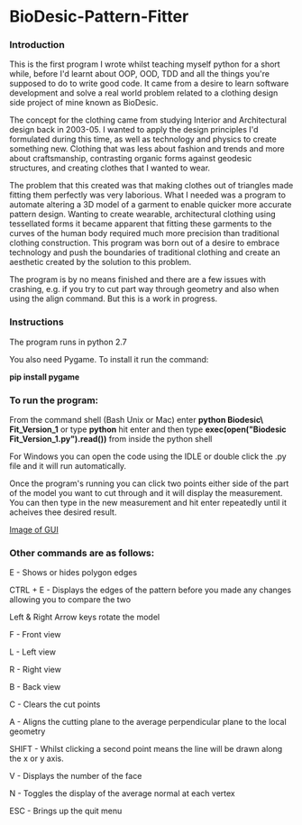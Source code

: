 # BioDesic-Pattern-Fitter

### Introduction

This is the first program I wrote whilst teaching myself python for a short while, before I'd learnt about OOP, OOD, TDD and all the things you're supposed to do to write good code. It came from a desire to learn software development and solve a real world problem related to a clothing design side project of mine known as BioDesic.

The concept for the clothing came from studying Interior and Architectural design back in 2003-05. I wanted to apply the design principles I'd formulated during this time, as well as technology and physics to create something new. Clothing that was less about fashion and trends and more about craftsmanship, contrasting organic forms against geodesic structures, and creating clothes that I wanted to wear.

The problem that this created was that making clothes out of triangles made fitting them perfectly was very laborious. What I needed was a program to automate altering a 3D model of a garment to enable quicker more accurate pattern design.
Wanting to create wearable, architectural clothing using tessellated forms it became apparent that fitting these garments to the curves of the human body required much more precision than traditional clothing construction. This program was born out of a desire to embrace technology and push the boundaries of traditional clothing and create an aesthetic created by the solution to this problem.

The program is by no means finished and there are a few issues with crashing, e.g. if you try to cut part way through geometry and also when using the align command. But this is a work in progress.

### Instructions

The program runs in python 2.7

You also need Pygame. To install it run the command:

**pip install pygame**

### To run the program:

From the command shell (Bash Unix or Mac) enter **python Biodesic\ Fit_Version_1** or type **python** hit enter and then type **exec(open("Biodesic Fit_Version_1.py").read())** from inside the python shell

For Windows you can open the code using the IDLE or double click the .py file and it will run automatically.

Once the program's running you can click two points either side of the part of the model you want to cut through and it will display the measurement. You can then type in the new measurement and hit enter repeatedly until it acheives thee desired result.

[Image of GUI](https://github.com/SimonTanner/BioDesic-Pattern-Fitter/blob/master/images/BioDesic-Pattern-Fitter.jpg)

### Other commands are as follows:

E - Shows or hides polygon edges

CTRL + E - Displays the edges of the pattern before you made any changes allowing you to compare the two

Left & Right Arrow keys rotate the model

F - Front view

L - Left view

R - Right view

B - Back view

C - Clears the cut points

A - Aligns the cutting plane to the average perpendicular plane to the local geometry

SHIFT - Whilst clicking a second point means the line will be drawn along the x or y axis.

V - Displays the number of the face

N - Toggles the display of the average normal at each vertex

ESC - Brings up the quit menu
